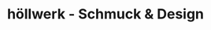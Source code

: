 ---
title: "höllwerk - Schmuck & Design"
url: /heidelberg/hoellwerk-schmuck-und-design/
shop: Schmuck
---